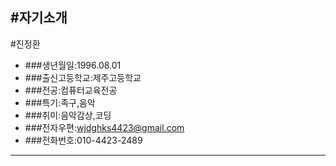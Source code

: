 #자기소개
---------------------------------------
#진정환

* ###생년월일:1996.08.01
* ###출신고등학교:제주고등학교
* ###전공:컴퓨터교육전공
* ###특기:족구,음악
* ###취미:음악감상,코딩
* ###전자우편:wjdghks4423@gmail.com
* ###전화번호:010-4423-2489
----------------------------------------
